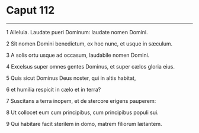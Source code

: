 # Caput 112

***

1 Alleluia. Laudate pueri Dominum: laudate nomen Domini.

2 Sit nomen Domini benedictum, ex hoc nunc, et usque in sæculum.

3 A solis ortu usque ad occasum, laudabile nomen Domini.

4 Excelsus super omnes gentes Dominus, et super cælos gloria eius.

5 Quis sicut Dominus Deus noster, qui in altis habitat,

6 et humilia respicit in cælo et in terra?

7 Suscitans a terra inopem, et de stercore erigens pauperem:

8 Ut collocet eum cum principibus, cum principibus populi sui.

9 Qui habitare facit sterilem in domo, matrem filiorum lætantem.

